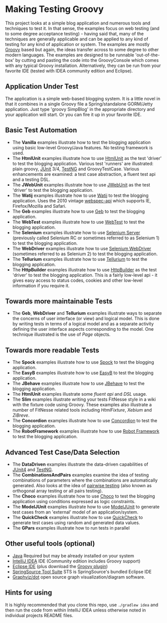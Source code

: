 Making Testing Groovy
=====================

This project looks at a simple blog application and numerous tools and techniques to test it. In that sense, the examples
focus on web testing (and to some degree acceptance testing) - having said that, many of the techniques are generally
applicable and can be applied to any kind of testing for any kind of application or system. The examples are mostly
[Groovy](http://groovy.codehaus.org/) based but again, the ideas transfer across to some degree to other modern languages.
The examples are designed to be runnable 'out-of-the-box' by cutting and pasting the code into the GroovyConsole which
comes with any typical Groovy installation. Alternatively, they can be run from your favorite IDE (tested with IDEA
community edition and Eclipse).

Application Under Test
----------------------

The application is a simple web-based blogging system. It is a little novel in that it combines in a single
Groovy file a Spring/standalone GORM/Jetty application. Just type 'groovy SimpBlog' in the appropriate directory
and your application will start. Or you can fire it up in your favorite IDE.

Basic Test Automation
---------------------

* The __Vanilla__ examples illustrate how to test the blogging application using basic low-level Groovy/Java features. No testing framework is used.
* The __HtmlUnit__ examples illustrate how to use [HtmlUnit](http://htmlunit.sourceforge.net/) as the test 'driver' to test the blogging application.
Various test 'runners' are illustrated: plain groovy, [JUnit](http://www.junit.org/) 3/4, [TestNG](http://testng.org)
and GroovyTestCase. Various enhancements are examined: a test case abstraction, a fluent test api and a testing DSL.
* The __JWebUnit__ examples illustrate how to use [JWebUnit](http://jwebunit.sourceforge.net/) as the test 'driver' to test the blogging application.
* The __Watij__ examples illustrate how to use [Watij](http://watij.com) to test the blogging application. Uses the 2010 vintage [webspec-api](http://watij.com/webspec-api/)
which supports IE, Firefox/Mozilla and Safari.
* The __Geb__ examples illustrate how to use [Geb](http://www.gebish.org/) to test the blogging application.
* The __WebTest__ examples illustrate how to use [WebTest](http://webtest.canoo.com/) to test the blogging application.
* The __Selenium__ examples illustrate how to use [Selenium Server](http://seleniumhq.org/projects/remote-control/) (previously called Selenium RC or sometimes referred to as Selenium 1) to test the blogging application.
* The __WebDriver__ examples illustrate how to use [Selenium WebDriver](http://seleniumhq.org/projects/webdriver/) (sometimes referred to as Selenium 2) to test the blogging application.
* The __Tellurium__ examples illustrate how to use [Tellurium](http://code.google.com/p/aost/) to test the blogging application.
* The __HttpBuilder__ examples illustrate how to use [HttpBuilder](http://groovy.codehaus.org/modules/http-builder/) as the test 'driver' to test the blogging application.
This is a fairly low-level api - it gives easy access to status codes, cookies and other low-level information if you require it.

Towards more maintainable Tests
-------------------------------

* The __Geb__, __WebDriver__ and __Tellurium__ examples illustrate ways to separate the concerns of user interface (or view) and logical model.
This is done by writing tests in terms of a logical model and as a separate activity defining the user interface aspects
corresponding to the model. One technique illustrated is the use of _Page_ objects.

Towards more readable Tests
---------------------------

* The __Spock__ examples illustrate how to use [Spock](http://code.google.com/p/spock/) to test the blogging application.
* The __EasyB__ examples illustrate how to use [EasyB](http://www.easyb.org/) to test the blogging application.
* The __JBehave__ examples illustrate how to use [JBehave](http://jbehave.org/) to test the blogging application.
* The __HtmlUnit__ examples illustrate some *fluent api* and *DSL* usage.
* The __Slim__ examples illustrate writing your tests FitNesse style in a wiki with the fixture code using Groovy.
These examples also illustrate a number of FitNesse related tools including *HtmlFixture*, *Xebium* and *ZiBreve*.
* The __Concordion__ examples illustrate how to use [Concordion](http://concordion.org/) to test the blogging application.
* The __RobotFramework__ examples illustrate how to use [Robot Framework](http://code.google.com/p/robotframework/) to test the blogging application.

Advanced Test Case/Data Selection
---------------------------------

* The __DataDriven__ examples illustrate the data-driven capabilities of [JUnit4](http://www.junit.org/) and [TestNG](http://testng.org).
* The __CombinationsAndPairs__ examples examine the idea of testing combinations of parameters where the combinations are automatically generated.
Also looks at the idea of [pairwise testing](http://www.pairwise.org/) (also known as orthogonal array testing or all pairs testing).
* The __Choco__ examples illustrate how to use [Choco](http://choco.emn.fr/) to test the blogging application using conditions expressed as logic constraints.
* The __ModelJUnit__ examples illustrate how to use [ModelJUnit](http://www.cs.waikato.ac.nz/~marku/mbt/modeljunit/) to generate test cases
from an 'external' model of an application/system.
* The __QuickCheck__ examples illustrate how to use [QuickCheck](http://java.net/projects/quickcheck) to generate test cases
using random and generated data values.
* The __GPars__ examples illustrate how to run tests in parallel

Other useful tools (optional)
-----------------------------

* [Java](http://www.oracle.com/technetwork/java/javase/downloads) Required but may be already installed on your system
* [IntelliJ IDEA](http://www.jetbrains.com/idea/) IDE (Community edition includes Groovy support)
* [Eclipse IDE](http://www.eclipse.org/downloads/) (plus download the [Groovy plugin](http://groovy.codehaus.org/Eclipse+Plugin))
* [SpringSource Tool Suite](http://www.springsource.com/developer/sts) STS is SpringSource's bundled Eclipse IDE
* [Graphviz/dot](http://www.graphviz.org/) open source graph visualization/diagram software.

Hints for using
---------------

It is highly recommended that you clone this repo, use `./gradlew idea` and then run
the code from within IntelliJ IDEA unless otherwise noted in individual projects README files.